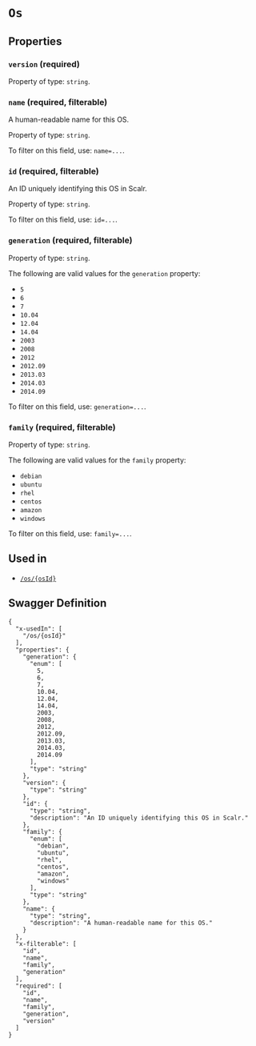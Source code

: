 # `Os` #







## Properties ##

### `version` (required) ###




Property of type: `string`.




### `name` (required, filterable) ###

A human-readable name for this OS.


Property of type: `string`.


To filter on this field, use: `name=...`.


### `id` (required, filterable) ###

An ID uniquely identifying this OS in Scalr.


Property of type: `string`.


To filter on this field, use: `id=...`.


### `generation` (required, filterable) ###




Property of type: `string`.

 
The following are valid values for the `generation` property:
  + `5`
  + `6`
  + `7`
  + `10.04`
  + `12.04`
  + `14.04`
  + `2003`
  + `2008`
  + `2012`
  + `2012.09`
  + `2013.03`
  + `2014.03`
  + `2014.09`

To filter on this field, use: `generation=...`.


### `family` (required, filterable) ###




Property of type: `string`.

 
The following are valid values for the `family` property:
  + `debian`
  + `ubuntu`
  + `rhel`
  + `centos`
  + `amazon`
  + `windows`

To filter on this field, use: `family=...`.




## Used in ##

  + [`/os/{osId}`](./../rest/api/user/v1beta0/os/{osId})

## Swagger Definition ##

    {
      "x-usedIn": [
        "/os/{osId}"
      ], 
      "properties": {
        "generation": {
          "enum": [
            5, 
            6, 
            7, 
            10.04, 
            12.04, 
            14.04, 
            2003, 
            2008, 
            2012, 
            2012.09, 
            2013.03, 
            2014.03, 
            2014.09
          ], 
          "type": "string"
        }, 
        "version": {
          "type": "string"
        }, 
        "id": {
          "type": "string", 
          "description": "An ID uniquely identifying this OS in Scalr."
        }, 
        "family": {
          "enum": [
            "debian", 
            "ubuntu", 
            "rhel", 
            "centos", 
            "amazon", 
            "windows"
          ], 
          "type": "string"
        }, 
        "name": {
          "type": "string", 
          "description": "A human-readable name for this OS."
        }
      }, 
      "x-filterable": [
        "id", 
        "name", 
        "family", 
        "generation"
      ], 
      "required": [
        "id", 
        "name", 
        "family", 
        "generation", 
        "version"
      ]
    }

